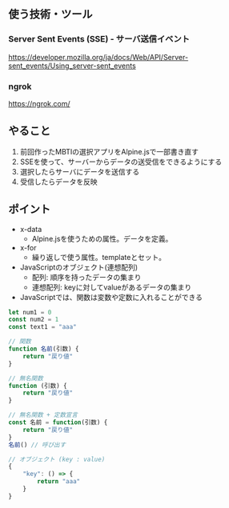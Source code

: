 ## 使う技術・ツール

### Server Sent Events (SSE) - サーバ送信イベント
https://developer.mozilla.org/ja/docs/Web/API/Server-sent_events/Using_server-sent_events
 
### ngrok
https://ngrok.com/
 

## やること
1. 前回作ったMBTIの選択アプリをAlpine.jsで一部書き直す
2. SSEを使って、サーバーからデータの送受信をできるようにする
3. 選択したらサーバにデータを送信する
4. 受信したらデータを反映

## ポイント
- x-data
    - Alpine.jsを使うための属性。データを定義。
- x-for
    - 繰り返しで使う属性。templateとセット。
- JavaScriptのオブジェクト(連想配列)
    - 配列: 順序を持ったデータの集まり
    - 連想配列: keyに対してvalueがあるデータの集まり
- JavaScriptでは、関数は変数や定数に入れることができる

```javascript
let num1 = 0
const num2 = 1
const text1 = "aaa"

// 関数
function 名前(引数) {
    return "戻り値"
}

// 無名関数
function (引数) {
    return "戻り値"
}

// 無名関数 + 定数宣言
const 名前 = function(引数) {
    return "戻り値"
} 
名前() // 呼び出す

// オブジェクト (key : value)
{
    "key": () => {
        return "aaa"
    }
}

```
